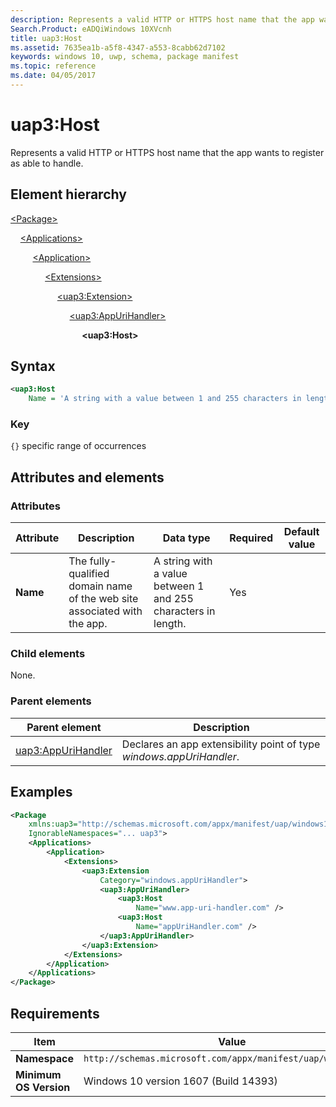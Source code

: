 ```yaml
---
description: Represents a valid HTTP or HTTPS host name that the app wants to register as able to handle.
Search.Product: eADQiWindows 10XVcnh
title: uap3:Host
ms.assetid: 7635ea1b-a5f8-4347-a553-8cabb62d7102
keywords: windows 10, uwp, schema, package manifest
ms.topic: reference
ms.date: 04/05/2017
---
```


# uap3:Host

Represents a valid HTTP or HTTPS host name that the app wants to register as able to handle.

## Element hierarchy

[\<Package\>](element-package.md)

&nbsp;&nbsp;&nbsp;&nbsp;[\<Applications\>](element-applications.md)

&nbsp;&nbsp;&nbsp;&nbsp; &nbsp;&nbsp;&nbsp;&nbsp;[\<Application\>](element-application.md)

&nbsp;&nbsp;&nbsp;&nbsp; &nbsp;&nbsp;&nbsp;&nbsp; &nbsp;&nbsp;&nbsp;&nbsp;[\<Extensions\>](element-1-extensions.md)

&nbsp;&nbsp;&nbsp;&nbsp; &nbsp;&nbsp;&nbsp;&nbsp; &nbsp;&nbsp;&nbsp;&nbsp; &nbsp;&nbsp;&nbsp;&nbsp;[\<uap3:Extension\>](element-uap3-extension-manual.md)

&nbsp;&nbsp;&nbsp;&nbsp; &nbsp;&nbsp;&nbsp;&nbsp; &nbsp;&nbsp;&nbsp;&nbsp; &nbsp;&nbsp;&nbsp;&nbsp; &nbsp;&nbsp;&nbsp;&nbsp;[\<uap3:AppUriHandler\>](element-uap3-appurihandler-manual.md)

&nbsp;&nbsp;&nbsp;&nbsp; &nbsp;&nbsp;&nbsp;&nbsp; &nbsp;&nbsp;&nbsp;&nbsp; &nbsp;&nbsp;&nbsp;&nbsp; &nbsp;&nbsp;&nbsp;&nbsp; &nbsp;&nbsp;&nbsp;&nbsp;**\<uap3:Host\>**

## Syntax

```xml
<uap3:Host
    Name = 'A string with a value between 1 and 255 characters in length.' />
```

### Key

`{}`  specific range of occurrences

## Attributes and elements

### Attributes

| Attribute | Description | Data type | Required | Default value |
|-|-|-|-|-|
| **Name**  | The fully-qualified domain name of the web site associated with the app. | A string with a value between 1 and 255 characters in length. | Yes |  |

### Child elements

None.

### Parent elements

| Parent element | Description |
|-|-|
| [uap3:AppUriHandler](element-uap3-appurihandler-manual.md) | Declares an app extensibility point of type *windows.appUriHandler*. |

## Examples

```xml
<Package
    xmlns:uap3="http://schemas.microsoft.com/appx/manifest/uap/windows10/3"  
    IgnorableNamespaces="... uap3">
    <Applications>
        <Application>
            <Extensions>
                <uap3:Extension
                    Category="windows.appUriHandler">  
                    <uap3:AppUriHandler>  
                        <uap3:Host
                            Name="www.app-uri-handler.com" />  
                        <uap3:Host
                            Name="appUriHandler.com" />  
                    </uap3:AppUriHandler>  
                </uap3:Extension>  
            </Extensions>
        </Application>
    </Applications>
</Package>
```

## Requirements

| Item | Value |
|--|--|
| **Namespace** | `http://schemas.microsoft.com/appx/manifest/uap/windows10/3` |
| **Minimum OS Version** | Windows 10 version 1607 (Build 14393) |
